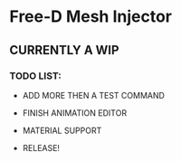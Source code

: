 # Free-D Mesh Injector

## CURRENTLY A WIP

### TODO LIST:

* ADD MORE THEN A TEST COMMAND

* FINISH ANIMATION EDITOR

* MATERIAL SUPPORT

* RELEASE!

